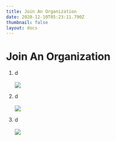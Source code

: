 ```yaml
---
title: Join An Organization
date: 2020-12-10T05:23:11.790Z
thumbnail: false
layout: docs
---
```

# Join An Organization

1. d
<br><br>
![](../../images/join-org-step3.jpg)

2. d
<br><br>
![](../../images/join-org-step2.jpg)

3. d
<br><br>
![](../../images/join-org-step3.jpg)